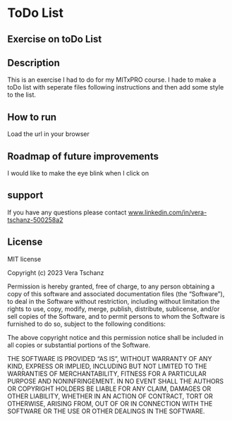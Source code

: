 # ToDo List
## Exercise on toDo List

## Description

This is an exercise I had to do for my MITxPRO course. I hade to make a toDo list with seperate files following instructions and then add some style to the list.

## How to run

Load the url in your browser 


## Roadmap of future improvements 

I would like to make the eye blink when I click on

## support

If you have any questions please contact www.linkedin.com/in/vera-tschanz-500258a2

## License

MIT license

Copyright (c) 2023 Vera Tschanz

Permission is hereby granted, free of charge, to any person obtaining a copy of this software and associated documentation files (the “Software”), to deal in the Software without restriction, including without limitation the rights to use, copy, modify, merge, publish, distribute, sublicense, and/or sell copies of the Software, and to permit persons to whom the Software is furnished to do so, subject to the following conditions:

The above copyright notice and this permission notice shall be included in all copies or substantial portions of the Software.

THE SOFTWARE IS PROVIDED “AS IS”, WITHOUT WARRANTY OF ANY KIND, EXPRESS OR IMPLIED, INCLUDING BUT NOT LIMITED TO THE WARRANTIES OF MERCHANTABILITY, FITNESS FOR A PARTICULAR PURPOSE AND NONINFRINGEMENT. IN NO EVENT SHALL THE AUTHORS OR COPYRIGHT HOLDERS BE LIABLE FOR ANY CLAIM, DAMAGES OR OTHER LIABILITY, WHETHER IN AN ACTION OF CONTRACT, TORT OR OTHERWISE, ARISING FROM, OUT OF OR IN CONNECTION WITH THE SOFTWARE OR THE USE OR OTHER DEALINGS IN THE SOFTWARE.


